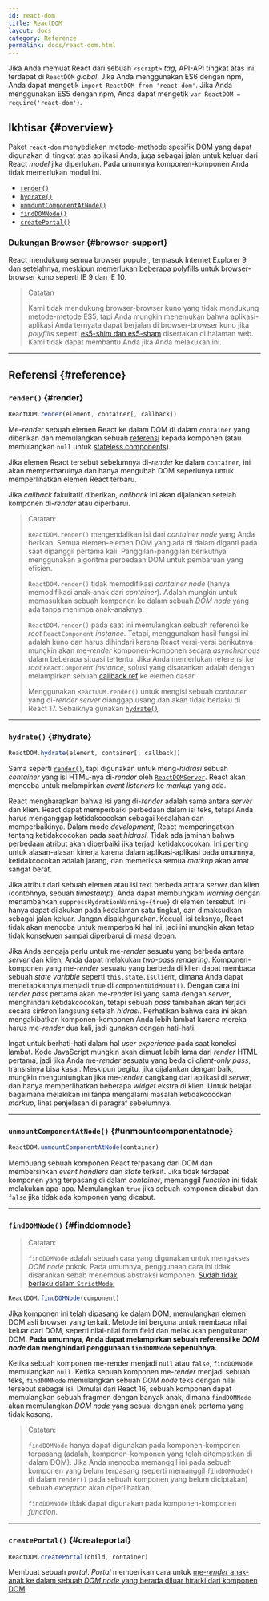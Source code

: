 ```yaml
---
id: react-dom
title: ReactDOM
layout: docs
category: Reference
permalink: docs/react-dom.html
---
```


Jika Anda memuat React dari sebuah `<script>` *tag*, API-API tingkat atas ini terdapat di `ReactDOM` *global*. Jika Anda menggunakan ES6 dengan npm, Anda dapat mengetik `import ReactDOM from 'react-dom'`. Jika Anda menggunakan ES5 dengan npm, Anda dapat mengetik `var ReactDOM = require('react-dom')`.

## Ikhtisar {#overview}

Paket `react-dom` menyediakan metode-methode spesifik DOM yang dapat digunakan di tingkat atas aplikasi Anda, juga sebagai jalan untuk keluar dari React *model* jika diperlukan. Pada umumnya komponen-komponen Anda tidak memerlukan modul ini.

- [`render()`](#render)
- [`hydrate()`](#hydrate)
- [`unmountComponentAtNode()`](#unmountcomponentatnode)
- [`findDOMNode()`](#finddomnode)
- [`createPortal()`](#createportal)

### Dukungan Browser {#browser-support}

React mendukung semua browser populer, termasuk Internet Explorer 9 dan setelahnya, meskipun [memerlukan beberapa polyfills](/docs/javascript-environment-requirements.html) untuk browser-browser kuno seperti IE 9 dan IE 10.

> Catatan
>
> Kami tidak mendukung browser-browser kuno yang tidak mendukung metode-metode ES5, tapi Anda mungkin menemukan bahwa aplikasi-aplikasi Anda ternyata dapat berjalan di browser-browser kuno jika *polyfills* seperti [es5-shim dan es5-sham](https://github.com/es-shims/es5-shim) disertakan di halaman web. Kami tidak dapat membantu Anda jika Anda melakukan ini.

* * *

## Referensi {#reference}

### `render()` {#render}

```javascript
ReactDOM.render(element, container[, callback])
```

Me-*render* sebuah elemen React ke dalam DOM di dalam `container` yang diberikan dan memulangkan sebuah [referensi](/docs/more-about-refs.html) kepada komponen (atau memulangkan `null` untuk [stateless components](/docs/components-and-props.html#functional-and-class-components)).

Jika elemen React tersebut sebelumnya di-*render* ke dalam `container`, ini akan memperbaruinya dan hanya mengubah DOM seperlunya untuk memperlihatkan elemen React terbaru.

Jika *callback* fakultatif diberikan, *callback* ini akan dijalankan setelah komponen di-*render* atau diperbarui.

> Catatan:
>
> `ReactDOM.render()` mengendalikan isi dari *container node* yang Anda berikan. Semua elemen-elemen DOM yang ada di dalam diganti pada saat dipanggil pertama kali. Panggilan-panggilan berikutnya menggunakan algoritma perbedaan DOM untuk pembaruan yang efisien.
>
> `ReactDOM.render()` tidak memodifikasi *container node* (hanya memodifikasi anak-anak dari *container*). Adalah mungkin untuk memasukkan sebuah komponen ke dalam sebuah *DOM node* yang ada tanpa menimpa anak-anaknya.
>
> `ReactDOM.render()` pada saat ini memulangkan sebuah referensi ke *root* `ReactComponent` *instance*. Tetapi, menggunakan hasil fungsi ini adalah kuno
> dan harus dihindari karena React versi-versi berikutnya mungkin akan me-*render* komponen-komponen secara *asynchronous* dalam beberapa situasi tertentu. Jika Anda memerlukan referensi ke *root* `ReactComponent` *instance*, solusi yang disarankan adalah dengan melampirkan sebuah
> [callback ref](/docs/more-about-refs.html#the-ref-callback-attribute) ke elemen dasar.
>
> Menggunakan `ReactDOM.render()` untuk mengisi sebuah *container* yang di-*render* *server* dianggap usang dan akan tidak berlaku di React 17. Sebaiknya gunakan [`hydrate()`](#hydrate).

* * *

### `hydrate()` {#hydrate}

```javascript
ReactDOM.hydrate(element, container[, callback])
```

Sama seperti [`render()`](#render), tapi digunakan untuk meng-*hidrasi* sebuah *container* yang isi HTML-nya di-*render* oleh [`ReactDOMServer`](/docs/react-dom-server.html). React akan mencoba untuk melampirkan *event listeners* ke *markup* yang ada.

React mengharapkan bahwa isi yang di-*render* adalah sama antara *server* dan klien. React dapat memperbaiki perbedaan dalam isi teks, tetapi Anda harus menganggap ketidakcocokan sebagai kesalahan dan memperbaikinya. Dalam mode *development*, React memperingatkan tentang ketidakcocokan pada saat *hidrasi*. Tidak ada jaminan bahwa perbedaan atribut akan diperbaiki jika terjadi ketidakcocokan. Ini penting untuk alasan-alasan kinerja karena dalam aplikasi-aplikasi pada umumnya, ketidakcocokan adalah jarang, dan memeriksa semua *markup* akan amat sangat berat.

Jika atribut dari sebuah elemen atau isi text berbeda antara *server* dan klien (contohnya, sebuah *timestamp*), Anda dapat membungkam *warning* dengan menambahkan `suppressHydrationWarning={true}` di elemen tersebut. Ini hanya dapat dilakukan pada kedalaman satu tingkat, dan dimaksudkan sebagai jalan keluar. Jangan disalahgunakan. Kecuali isi teksnya, React tidak akan mencoba untuk memperbaiki hal ini, jadi ini mungkin akan tetap tidak konsekuen sampai diperbarui di masa depan.

Jika Anda sengaja perlu untuk me-*render* sesuatu yang berbeda antara *server* dan klien, Anda dapat melakukan *two-pass rendering*. Komponen-komponen yang me-*render* sesuatu yang berbeda di klien dapat membaca sebuah *state variable* seperti `this.state.isClient`, dimana Anda dapat menetapkannya menjadi `true` di `componentDidMount()`. Dengan cara ini *render pass* pertama akan me-*render* isi yang sama dengan *server*, menghindari ketidakcocokan, tetapi sebuah *pass* tambahan akan terjadi secara sinkron langsung setelah *hidrasi*. Perhatikan bahwa cara ini akan mengakibatkan komponen-komponen Anda lebih lambat karena mereka harus me-*render* dua kali, jadi gunakan dengan hati-hati.

Ingat untuk berhati-hati dalam hal *user experience* pada saat koneksi lambat. Kode JavaScript mungkin akan dimuat lebih lama dari *render* HTML pertama, jadi jika Anda me-*render* sesuatu yang beda di *client-only pass*, transisinya bisa kasar. Meskipun begitu, jika dijalankan dengan baik, mungkin menguntungkan jika me-*render* cangkang dari aplikasi di *server*, dan hanya memperlihatkan beberapa *widget* ekstra di klien. Untuk belajar bagaimana melakikan ini tanpa mengalami masalah ketidakcocokan *markup*, lihat penjelasan di paragraf sebelumnya.

* * *

### `unmountComponentAtNode()` {#unmountcomponentatnode}

```javascript
ReactDOM.unmountComponentAtNode(container)
```

Membuang sebuah komponen React terpasang dari DOM dan membersihkan *event handlers* dan *state* terkait. Jika tidak terdapat komponen yang terpasang di dalam *container*, memanggil *function* ini tidak melakukan apa-apa. Memulangkan `true` jika sebuah komponen dicabut dan `false` jika tidak ada komponen yang dicabut.

* * *

### `findDOMNode()` {#finddomnode}

> Catatan:
>
> `findDOMNode` adalah sebuah cara yang digunakan untuk mengakses *DOM node* pokok. Pada umumnya, penggunaan cara ini tidak disarankan sebab menembus abstraksi komponen. [Sudah tidak berlaku dalam `StrictMode`.](/docs/strict-mode.html#warning-about-deprecated-finddomnode-usage)

```javascript
ReactDOM.findDOMNode(component)
```
Jika komponen ini telah dipasang ke dalam DOM, memulangkan elemen DOM asli browser yang terkait. Metode ini berguna untuk membaca nilai keluar dari DOM, seperti nilai-nilai form field dan melakukan pengukuran DOM. **Pada umumnya, Anda dapat melampirkan sebuah referensi ke *DOM node* dan menghindari penggunaan `findDOMNode` sepenuhnya.**

Ketika sebuah komponen me-render menjadi `null` atau `false`, `findDOMNode` memulangkan `null`. Ketika sebuah komponen me-*render* menjadi sebuah teks, `findDOMNode` memulangkan sebuah *DOM node* teks dengan nilai tersebut sebagai isi. Dimulai dari React 16, sebuah komponen dapat memulangkan sebuah fragmen dengan banyak anak, dimana `findDOMNode` akan memulangkan *DOM node* yang sesuai dengan anak pertama yang tidak kosong.

> Catatan:
>
> `findDOMNode` hanya dapat digunakan pada komponen-komponen terpasang (adalah, komponen-komponen yang telah ditempatkan di dalam DOM). Jika Anda mencoba memanggil ini pada sebuah komponen yang belum terpasang (seperti memanggil `findDOMNode()` di dalam `render()` pada sebuah komponen yang belum diciptakan) sebuah *exception* akan diperlihatkan.
>
> `findDOMNode` tidak dapat digunakan pada komponen-komponen *function*.

* * *

### `createPortal()` {#createportal}

```javascript
ReactDOM.createPortal(child, container)
```

Membuat sebuah *portal*. *Portal* memberikan cara untuk [me-*render* anak-anak ke dalam sebuah *DOM node* yang berada diluar hirarki dari komponen DOM](/docs/portals.html).

